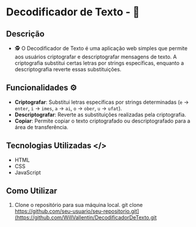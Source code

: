 # Decodificador de Texto - 🔐

## Descrição

- 🕵 O Decodificador de Texto é uma aplicação web simples que permite aos usuários criptografar e descriptografar mensagens de texto. A criptografia substitui certas letras por strings específicas, enquanto a descriptografia reverte essas substituições.

## Funcionalidades ⚙️

- **Criptografar**: Substitui letras específicas por strings determinadas (`e` -> `enter`, `i` -> `imes`, `a` -> `ai`, `o` -> `ober`, `u` -> `ufat`).
- **Descriptografar**: Reverte as substituições realizadas pela criptografia.
- **Copiar**: Permite copiar o texto criptografado ou descriptografado para a área de transferência.

## Tecnologias Utilizadas </>

- HTML
- CSS
- JavaScript

## Como Utilizar

1. Clone o repositório para sua máquina local.
   git clone https://github.com/seu-usuario/seu-repositorio.git](https://github.com/WillVallentin/DecodificadorDeTexto.git
